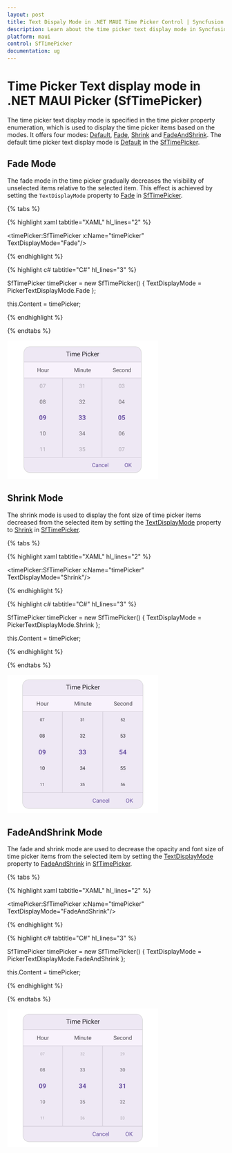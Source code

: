 ```yaml
---
layout: post
title: Text Dispaly Mode in .NET MAUI Time Picker Control | Syncfusion
description: Learn about the time picker text display mode in Syncfusion .NET MAUI Time Picker (SfTimePicker) control and its basic features.
platform: maui
control: SfTimePicker
documentation: ug
---
```


# Time Picker Text display mode in .NET MAUI Picker (SfTimePicker)

The time picker text display mode is specified in the time picker property enumeration, which is used to display the time picker items based on the modes. It offers four modes: [Default](https://help.syncfusion.com/cr/maui/Syncfusion.Maui.Picker.PickerTextDisplayMode.html#Syncfusion_Maui_Picker_PickerTextDisplayMode_Default), [Fade](https://help.syncfusion.com/cr/maui/Syncfusion.Maui.Picker.PickerTextDisplayMode.html#Syncfusion_Maui_Picker_PickerTextDisplayMode_Fade), [Shrink](https://help.syncfusion.com/cr/maui/Syncfusion.Maui.Picker.PickerTextDisplayMode.html#Syncfusion_Maui_Picker_PickerTextDisplayMode_Shrink) and [FadeAndShrink](https://help.syncfusion.com/cr/maui/Syncfusion.Maui.Picker.PickerTextDisplayMode.html#Syncfusion_Maui_Picker_PickerTextDisplayMode_FadeAndShrink). The default time picker text display mode is [Default](https://help.syncfusion.com/cr/maui/Syncfusion.Maui.Picker.PickerTextDisplayMode.html#Syncfusion_Maui_Picker_PickerTextDisplayMode_Default) in the [SfTimePicker](https://help.syncfusion.com/cr/maui/Syncfusion.Maui.Picker.SfTimePicker.html).

## Fade Mode

The fade mode in the time picker gradually decreases the visibility of unselected items relative to the selected item. This effect is achieved by setting the `TextDisplayMode` property to [Fade](https://help.syncfusion.com/cr/maui/Syncfusion.Maui.Picker.PickerTextDisplayMode.html#Syncfusion_Maui_Picker_PickerTextDisplayMode_Fade) in [SfTimePicker](https://help.syncfusion.com/cr/maui/Syncfusion.Maui.Picker.SfTimePicker.html).

{% tabs %}

{% highlight xaml tabtitle="XAML" hl_lines="2" %}

<timePicker:SfTimePicker x:Name="timePicker"
                 TextDisplayMode="Fade"/>

{% endhighlight %}

{% highlight c# tabtitle="C#" hl_lines="3" %}

SfTimePicker timePicker = new SfTimePicker()
{
    TextDisplayMode = PickerTextDisplayMode.Fade
};

this.Content = timePicker;

{% endhighlight %}

{% endtabs %}

![Fade Mode in .NET MAUI Time Picker.](images/text-display-mode/time-picker-fade-mode.png)

## Shrink Mode

The shrink mode is used to display the font size of time picker items decreased from the selected item by setting the [TextDisplayMode](https://help.syncfusion.com/cr/maui/Syncfusion.Maui.Picker.PickerBase.html#Syncfusion_Maui_Picker_PickerBase_TextDisplayMode) property to [Shrink](https://help.syncfusion.com/cr/maui/Syncfusion.Maui.Picker.PickerTextDisplayMode.html#Syncfusion_Maui_Picker_PickerTextDisplayMode_Shrink) in [SfTimePicker](https://help.syncfusion.com/cr/maui/Syncfusion.Maui.Picker.SfTimePicker.html).

{% tabs %}

{% highlight xaml tabtitle="XAML" hl_lines="2" %}

<timePicker:SfTimePicker x:Name="timePicker"
                 TextDisplayMode="Shrink"/>

{% endhighlight %}

{% highlight c# tabtitle="C#" hl_lines="3" %}

SfTimePicker timePicker = new SfTimePicker()
{
    TextDisplayMode = PickerTextDisplayMode.Shrink
};

this.Content = timePicker;

{% endhighlight %}

{% endtabs %}

![Shrink Mode in .NET MAUI Time Picker.](images/text-display-mode/time-picker-shrink-mode.png)

## FadeAndShrink Mode

The fade and shrink mode are used to decrease the opacity and font size of time picker items from the selected item by setting the [TextDisplayMode](https://help.syncfusion.com/cr/maui/Syncfusion.Maui.Picker.PickerBase.html#Syncfusion_Maui_Picker_PickerBase_TextDisplayMode) property to [FadeAndShrink](https://help.syncfusion.com/cr/maui/Syncfusion.Maui.Picker.PickerTextDisplayMode.html#Syncfusion_Maui_Picker_PickerTextDisplayMode_FadeAndShrink) in [SfTimePicker](https://help.syncfusion.com/cr/maui/Syncfusion.Maui.Picker.SfTimePicker.html).

{% tabs %}

{% highlight xaml tabtitle="XAML" hl_lines="2" %}

<timePicker:SfTimePicker x:Name="timePicker"
                 TextDisplayMode="FadeAndShrink"/>

{% endhighlight %}

{% highlight c# tabtitle="C#" hl_lines="3" %}

SfTimePicker timePicker = new SfTimePicker()
{
    TextDisplayMode = PickerTextDisplayMode.FadeAndShrink
};

this.Content = timePicker;

{% endhighlight %}

{% endtabs %}

![Fade and Shrink Mode in .NET MAUI Time Picker.](images/text-display-mode/time-picker-fade-shrink-mode.png)
